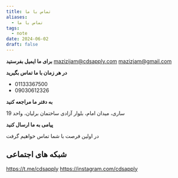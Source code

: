 ```yaml
---
title: تماس با ما
aliases:
  - تماس با ما
tags:
  - note
date: 2024-06-02
draft: false
---
```



**برای ما ایمیل بفرستید**
mazizijam@cdsapply.com
mazizjam@gmail.com


**در هر زمان با ما تماس بگیرید**

- 01133367500
- 09030612326

**به دفتر ما مراجعه کنید**

ساری، میدان امام، بلوار آزادی ساختمان برلیان، واحد 19

**پیامی به ما ارسال کنید**

در اولین فرصت با شما تماس خواهیم گرفت


## شبکه های اجتماعی

https://t.me/cdsapply
https://instagram.com/cdsapply
